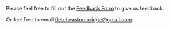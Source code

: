 Please feel free to fill out the [Feedback Form](https://docs.google.com/forms/d/e/1FAIpQLSdVxaB6E_6uYDsUqHE7VmuP64tAzgA-lQ3E9hTgqmjccHfCKw/viewform?usp=sf_link) to give us feedback.


Or feel free to email fletcheaston.bridge@gmail.com.